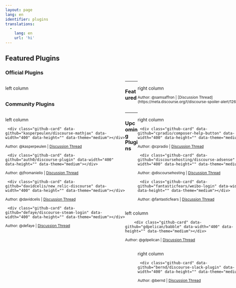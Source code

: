 ```yaml
---
layout: page
lang: en
identifier: plugins
translations:
  -
    lang: en
    url: 'hi'
---
```


<style type="text/css">
#wrap {
   width:800px;
   margin:0 auto;
}
#left_col {
   float:left;
   width:380px;
}
#right_col {
   float:right;
   width:380px;
}
</style>

## Featured Plugins

### Official Plugins

<div id="wrap">
    <div id="left_col">
    <p> left column </p>
        <div class="github-card" data-github="discourse/discourse-solved" data-width="400" data-height="" data-theme="medium"></div>
<script src="//cdn.jsdelivr.net/github-cards/latest/widget.js"></script>

<div class="github-card" data-github="discourse/discourse-akismet" data-width="400" data-height="" data-theme="medium"></div>
<script src="//cdn.jsdelivr.net/github-cards/latest/widget.js"></script>

<div class="github-card" data-github="discourse/discourse-tagging" data-width="400" data-height="" data-theme="medium"></div>
<script src="//cdn.jsdelivr.net/github-cards/latest/widget.js"></script>

<div class="github-card" data-github="discourse/twitter-profile-link" data-width="400" data-height="" data-theme="medium"></div>
<script src="//cdn.jsdelivr.net/github-cards/latest/widget.js"></script>

  </div>
    
  <div id="right_col">
    <p>right column</p>
        <div class="github-card" data-github="discourse/discourse-bbcode-color" data-width="400" data-height="" data-theme="medium"></div>
<script src="//cdn.jsdelivr.net/github-cards/latest/widget.js"></script>

<div class="github-card" data-github="discourse/github_badges" data-width="400" data-height="" data-theme="medium"></div>
<script src="//cdn.jsdelivr.net/github-cards/latest/widget.js"></script>

<div class="github-card" data-github="discourse/discourse-spoiler-alert" data-width="400" data-height="" data-theme="medium"></div>
<script src="//cdn.jsdelivr.net/github-cards/latest/widget.js"></script>
<small>Author: @samsaffron | [Discussion Thread](https://meta.discourse.org/t/discourse-spoiler-alert/12650)</small>
    </div>
</div>

<hr>

### Featured Community Plugins

<div id="wrap">
   <div id="left_col">
     <p> left column </p>
     
     <div class="github-card" data-github="kasperpeulen/discourse-mathjax" data-width="400" data-height="" data-theme="medium"></div>
<script src="//cdn.jsdelivr.net/github-cards/latest/widget.js"></script>
<small>Author: @kasperpeulen | [Discussion Thread](https://meta.discourse.org/t/mathjax-plugin-supports-math-notation-using-latex/12826)</small>

     <div class="github-card" data-github="auth0/discourse-plugin" data-width="400" data-height="" data-theme="medium"></div>
<script src="//cdn.jsdelivr.net/github-cards/latest/widget.js"></script>
<small>Author: @jfromaniello | [Discussion Thread](https://meta.discourse.org/t/auth0-single-sign-on-for-enterprise-and-support-for-20-social-providers/12713)</small>

     <div class="github-card" data-github="davidcelis/new_relic-discourse" data-width="400" data-height="" data-theme="medium"></div>
<script src="//cdn.jsdelivr.net/github-cards/latest/widget.js"></script>
<small>Author: @davidcelis | [Discussion Thread](https://meta.discourse.org/t/newrelic-plugin/12986)</small>

     <div class="github-card" data-github="defaye/discourse-steam-login" data-width="400" data-height="" data-theme="medium"></div>
<script src="//cdn.jsdelivr.net/github-cards/latest/widget.js"></script>
<small>Author: @defaye | [Discussion Thread](https://meta.discourse.org/t/steam-login-authentication-plugin/18153)</small>

   </div>
   
   <div id="right_col">
     <p>right column</p>
     
     <div class="github-card" data-github="cpradio/composer-help-button" data-width="400" data-height="" data-theme="medium"></div>
<script src="//cdn.jsdelivr.net/github-cards/latest/widget.js"></script>
<small>Author: @cpradio | [Discussion Thread](https://meta.discourse.org/t/composer-help-button/22748)</small>

     <div class="github-card" data-github="discoursehosting/discourse-adsense" data-width="400" data-height="" data-theme="medium"></div>
<script src="//cdn.jsdelivr.net/github-cards/latest/widget.js"></script>
<small>Author: @discoursehosting | [Discussion Thread](https://meta.discourse.org/t/google-adsense-plugin/11763)</small>

     <div class="github-card" data-github="fantasticfears/weibo-login" data-width="400" data-height="" data-theme="medium"></div>
<script src="//cdn.jsdelivr.net/github-cards/latest/widget.js"></script>
<small>Author: @fantasticfears | [Discussion Thread](https://meta.discourse.org/t/weibo-login-plugin/19735)</small>

   </div>
</div>

<hr>

### Upcoming Plugins

<div id="wrap">
   <div id="left_col">
     <p> left column </p>
     
        <div class="github-card" data-github="gdpelican/babble" data-width="400" data-height="" data-theme="medium"></div>
<script src="//cdn.jsdelivr.net/github-cards/latest/widget.js"></script>
<small>Author: @gdpelican | [Discussion Thread](https://meta.discourse.org/t/babble-a-chat-plugin/31753)</small>
   </div>
   <div id="right_col">
     <p>right column</p>
     
     <div class="github-card" data-github="bernd/discourse-slack-plugin" data-width="400" data-height="" data-theme="medium"></div>
<script src="//cdn.jsdelivr.net/github-cards/latest/widget.js"></script>
<small>Author: @bernd | [Discussion Thread](https://meta.discourse.org/t/slack-notification-plugin/32200)</small>
   </div>
</div>
